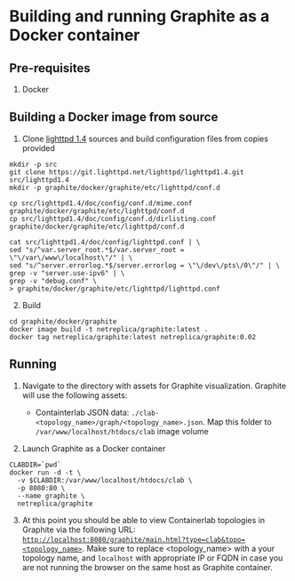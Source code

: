 # Building and running Graphite as a Docker container

## Pre-requisites

1. Docker

## Building a Docker image from source

1. Clone [lighttpd 1.4](https://git.lighttpd.net/lighttpd/lighttpd1.4) sources and build configuration files from copies provided

  ```Shell
  mkdir -p src
  git clone https://git.lighttpd.net/lighttpd/lighttpd1.4.git src/lighttpd1.4
  mkdir -p graphite/docker/graphite/etc/lighttpd/conf.d

  cp src/lighttpd1.4/doc/config/conf.d/mime.conf graphite/docker/graphite/etc/lighttpd/conf.d
  cp src/lighttpd1.4/doc/config/conf.d/dirlisting.conf graphite/docker/graphite/etc/lighttpd/conf.d

  cat src/lighttpd1.4/doc/config/lighttpd.conf | \
  sed "s/^var.server_root.*$/var.server_root = \"\/var\/www\/localhost\"/" | \
  sed "s/^server.errorlog.*$/server.errorlog = \"\/dev\/pts\/0\"/" | \
  grep -v "server.use-ipv6" | \
  grep -v "debug.conf" \
  > graphite/docker/graphite/etc/lighttpd/lighttpd.conf
  ````

2. Build

```Shell
cd graphite/docker/graphite
docker image build -t netreplica/graphite:latest .
docker tag netreplica/graphite:latest netreplica/graphite:0.02
````

## Running

1. Navigate to the directory with assets for Graphite visualization. Graphite will use the following assets:

    * Containterlab JSON data: `./clab-<topology_name>/graph/<topology_name>.json`. Map this folder to `/var/www/localhost/htdocs/clab` image volume

2. Launch Graphite as a Docker container

```Shell
CLABDIR=`pwd`
docker run -d -t \
  -v $CLABDIR:/var/www/localhost/htdocs/clab \
  -p 8080:80 \
  --name graphite \
  netreplica/graphite
````

3. At this point you should be able to view Containerlab topologies in Graphite via the following URL: [`http://localhost:8080/graphite/main.html?type=clab&topo=<topology_name>`](http://localhost:8080/graphite/main.html?type=clab&topo=<topology_name>). Make sure to replace <topology_name> with a your topology name, and `localhost` with appropriate IP or FQDN in case you are not running the browser on the same host as Graphite container.


